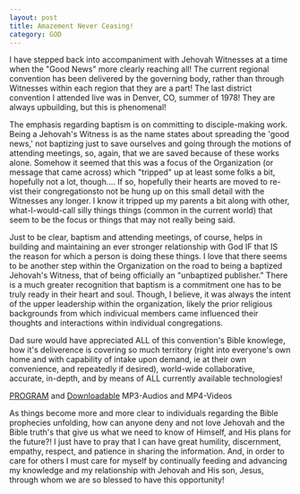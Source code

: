 ```yaml
---
layout: post
title: Amazement Never Ceasing!
category: GOD
---
```


I have stepped back into accompaniment with Jehovah Witnesses at a time when the "Good News" more clearly reaching all! The current regional convention has been delivered by the governing body, rather than through Witnesses within each region that they are a part! The last district convention I attended live was in Denver, CO, summer of 1978! They are always upbuilding, but this is phenomenal! 

The emphasis regarding baptism is on committing to disciple-making work. Being a Jehovah's Witness is as the name states about spreading the 'good news,' not baptizing just to save ourselves and going through the motions of attending meetings, so, again, that we are saved because of these works alone. Somehow it seemed that this was a focus of the Organization (or message that came across) which "tripped" up at least some folks a bit, hopefully not a lot, though.... If so, hopefully their hearts are moved to re-vist their congregationsto not be hung up on this small detail with the Witnesses any longer. I know it tripped up my parents a bit along with other, what-I-would-call silly things things (common in the current world) that seem to be the focus or things that may not really being said.

Just to be clear, baptism and attending meetings, of course, helps in building and maintaining an ever stronger relationship with God IF that IS the reason for which a person is doing these things. I love that there seems to be another step within the Organization on the road to being a baptized Jehovah's Witness, that of being officially an "unbaptized publisher." There is a much greater recognition that baptism is a commitment one has to be truly ready in their heart and soul. Though, I believe, it was always the intent of the upper leadership within the organization, likely the prior religious backgrounds from which indivicual members came influenced their thoughts and interactions within individual congregations.

Dad sure would have appreciated ALL of this convention's Bible knowlege, how it's deliverence is covering so much territory (right into everyone's own home and with capability of intake upon demand, ie at their own convenience, and repeatedly if desired), world-wide collaborative, accurate, in-depth, and by means of ALL currently available technologies!

[PROGRAM](https://www.jw.org/finder?wtlocale=E&pub=co-pgm20&srcid=share) and [Downloadable](https://www.jw.org/en/library/videos/#en/categories/2020Convention) MP3-Audios and MP4-Videos

 As things become more and more clear to individuals regarding the Bible prophecies unfolding, how can anyone deny and not love Jehovah and the Bible truth's that give us what we need to know of Himself, and His plans for the future?! I just have to pray that I can have great humility, discernment, empathy, respect, and patience in sharing the information. And, in order to care for others I must care for myself by continually feeding and advancing my knowledge and my relationship with Jehovah and His son, Jesus, through whom we are so blessed to have this opportunity!
